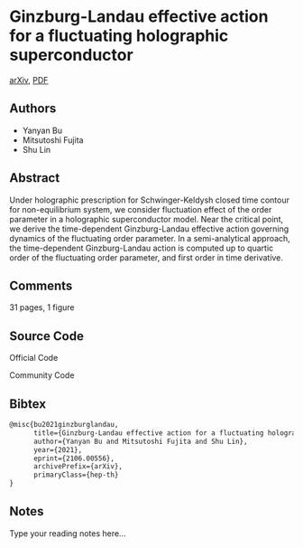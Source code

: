 
# Ginzburg-Landau effective action for a fluctuating holographic superconductor

[arXiv](https://arxiv.org/abs/2106.0556), [PDF](https://arxiv.org/pdf/2106.0556.pdf)

## Authors

- Yanyan Bu
- Mitsutoshi Fujita
- Shu Lin

## Abstract

Under holographic prescription for Schwinger-Keldysh closed time contour for non-equilibrium system, we consider fluctuation effect of the order parameter in a holographic superconductor model. Near the critical point, we derive the time-dependent Ginzburg-Landau effective action governing dynamics of the fluctuating order parameter. In a semi-analytical approach, the time-dependent Ginzburg-Landau action is computed up to quartic order of the fluctuating order parameter, and first order in time derivative.

## Comments

31 pages, 1 figure

## Source Code

Official Code



Community Code



## Bibtex

```tex
@misc{bu2021ginzburglandau,
      title={Ginzburg-Landau effective action for a fluctuating holographic superconductor}, 
      author={Yanyan Bu and Mitsutoshi Fujita and Shu Lin},
      year={2021},
      eprint={2106.00556},
      archivePrefix={arXiv},
      primaryClass={hep-th}
}
```

## Notes

Type your reading notes here...

